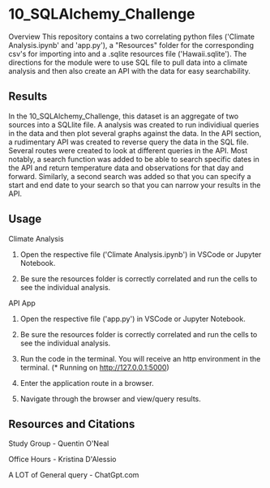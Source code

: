 # 10_SQLAlchemy_Challenge
Overview
This repository contains a two correlating python files ('Climate Analysis.ipynb' and 'app.py'), a "Resources" folder for the corresponding csv's for importing into and a .sqlite resources file ('Hawaii.sqlite'). The directions for the module were to use SQL file to pull data into a climate analysis and then also create an API with the data for easy searchability.

## Results
In the 10_SQLAlchemy_Challenge, this dataset is an aggregate of two sources into a SQLlite file. A analysis was created to run individiual queries in the data and then plot several graphs against the data. In the API section, a rudimentary API was created to reverse query the data in the SQL file. Several routes were created to look at different queries in the API. Most notably, a search function was added to be able to search specific dates in the API and return temperature data and observations for that day and forward. Similarly, a second search was added so that you can specify a start and end date to your search so that you can narrow your results in the API.


## Usage
Climate Analysis 

1. Open the respective file ('Climate Analysis.ipynb') in VSCode or Jupyter Notebook.

2. Be sure the resources folder is correctly correlated and run the cells to see the individual analysis.

API App 

1. Open the respective file ('app.py') in VSCode or Jupyter Notebook.

2. Be sure the resources folder is correctly correlated and run the cells to see the individual analysis.

3. Run the code in the terminal. You will receive an http environment in the terminal. (* Running on http://127.0.0.1:5000)
   
4. Enter the application route in a browser.

5. Navigate through the browser and view/query results.


## Resources and Citations

Study Group - Quentin O'Neal

Office Hours - Kristina D'Alessio

A LOT of General query - ChatGpt.com
